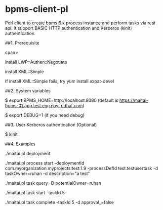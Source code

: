 # bpms-client-pl
Perl client to create bpms 6.x process instance and perform tasks via rest api. It support BASIC HTTP authentication and Kerberos (kinit) authentication. 

##1. Prerequisite

cpan>

install LWP::Authen::Negotiate

install XML::Simple

If install XML::Simple fails, try yum install expat-devel

##2. System variables

$ export BPMS_HOME=http://localhost:8080 (default is https://maitai-bpms-01.app.test.eng.nay.redhat.com)

$ export DEBUG=1 (if you need debug)

##3. User Kerberos authentication (Optional)

$ kinit

##4. Examples

./maitai.pl deployment

./maitai.pl process start -deploymentId com.myorganization.myprojects:test:1.9 -processDefId test.testusertask -d taskOwner=ruhan -d description="a test"

./maitai.pl task query -D potentialOwner=ruhan

./maitai.pl task start -taskId 5

./maitai.pl task complete -taskId 5 -d approval_=false
